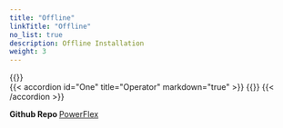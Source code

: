```yaml
---
title: "Offline"
linkTitle: "Offline"
no_list: true
description: Offline Installation
weight: 3
---
```


{{<include  file="content/v1/getting-started/installation/offline/dependencies.md" >}}
<br>
{{< accordion id="One" title="Operator" markdown="true" >}} 
{{<include  file="content/v1/getting-started/installation/offline/operator.md" suffix="1">}}
{{< /accordion >}}
<br> 

<strong>Github Repo </strong>[PowerFlex](https://github.com/dell/csi-vxflexos)
